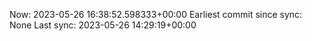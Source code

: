 Now: 2023-05-26 16:38:52.598333+00:00 Earliest commit since sync: None Last sync: 2023-05-26 14:29:19+00:00
